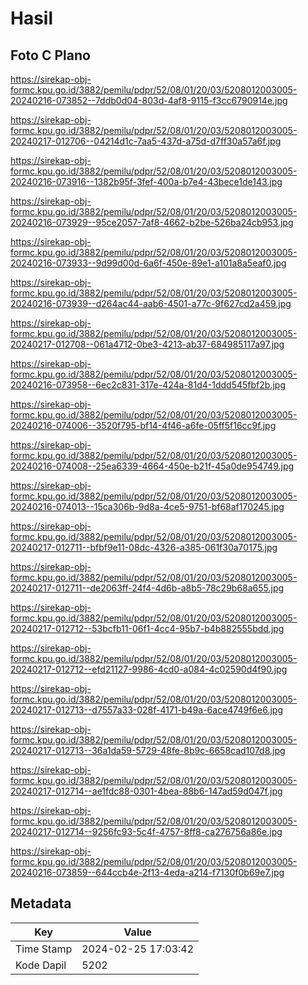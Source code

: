 # Hasil

## Foto C Plano

https://sirekap-obj-formc.kpu.go.id/3882/pemilu/pdpr/52/08/01/20/03/5208012003005-20240216-073852--7ddb0d04-803d-4af8-9115-f3cc6790914e.jpg

https://sirekap-obj-formc.kpu.go.id/3882/pemilu/pdpr/52/08/01/20/03/5208012003005-20240217-012706--04214d1c-7aa5-437d-a75d-d7ff30a57a6f.jpg

https://sirekap-obj-formc.kpu.go.id/3882/pemilu/pdpr/52/08/01/20/03/5208012003005-20240216-073916--1382b95f-3fef-400a-b7e4-43bece1de143.jpg

https://sirekap-obj-formc.kpu.go.id/3882/pemilu/pdpr/52/08/01/20/03/5208012003005-20240216-073929--95ce2057-7af8-4662-b2be-526ba24cb953.jpg

https://sirekap-obj-formc.kpu.go.id/3882/pemilu/pdpr/52/08/01/20/03/5208012003005-20240216-073933--9d99d00d-6a6f-450e-89e1-a101a8a5eaf0.jpg

https://sirekap-obj-formc.kpu.go.id/3882/pemilu/pdpr/52/08/01/20/03/5208012003005-20240216-073939--d264ac44-aab6-4501-a77c-9f627cd2a459.jpg

https://sirekap-obj-formc.kpu.go.id/3882/pemilu/pdpr/52/08/01/20/03/5208012003005-20240217-012708--061a4712-0be3-4213-ab37-684985117a97.jpg

https://sirekap-obj-formc.kpu.go.id/3882/pemilu/pdpr/52/08/01/20/03/5208012003005-20240216-073958--6ec2c831-317e-424a-81d4-1ddd545fbf2b.jpg

https://sirekap-obj-formc.kpu.go.id/3882/pemilu/pdpr/52/08/01/20/03/5208012003005-20240216-074006--3520f795-bf14-4f46-a6fe-05ff5f16cc9f.jpg

https://sirekap-obj-formc.kpu.go.id/3882/pemilu/pdpr/52/08/01/20/03/5208012003005-20240216-074008--25ea6339-4664-450e-b21f-45a0de954749.jpg

https://sirekap-obj-formc.kpu.go.id/3882/pemilu/pdpr/52/08/01/20/03/5208012003005-20240216-074013--15ca306b-9d8a-4ce5-9751-bf68af170245.jpg

https://sirekap-obj-formc.kpu.go.id/3882/pemilu/pdpr/52/08/01/20/03/5208012003005-20240217-012711--bfbf9e11-08dc-4326-a385-061f30a70175.jpg

https://sirekap-obj-formc.kpu.go.id/3882/pemilu/pdpr/52/08/01/20/03/5208012003005-20240217-012711--de2063ff-24f4-4d6b-a8b5-78c29b68a655.jpg

https://sirekap-obj-formc.kpu.go.id/3882/pemilu/pdpr/52/08/01/20/03/5208012003005-20240217-012712--53bcfb11-06f1-4cc4-95b7-b4b882555bdd.jpg

https://sirekap-obj-formc.kpu.go.id/3882/pemilu/pdpr/52/08/01/20/03/5208012003005-20240217-012712--efd21127-9986-4cd0-a084-4c02590d4f90.jpg

https://sirekap-obj-formc.kpu.go.id/3882/pemilu/pdpr/52/08/01/20/03/5208012003005-20240217-012713--d7557a33-028f-4171-b49a-6ace4749f6e6.jpg

https://sirekap-obj-formc.kpu.go.id/3882/pemilu/pdpr/52/08/01/20/03/5208012003005-20240217-012713--36a1da59-5729-48fe-8b9c-6658cad107d8.jpg

https://sirekap-obj-formc.kpu.go.id/3882/pemilu/pdpr/52/08/01/20/03/5208012003005-20240217-012714--ae1fdc88-0301-4bea-88b6-147ad59d047f.jpg

https://sirekap-obj-formc.kpu.go.id/3882/pemilu/pdpr/52/08/01/20/03/5208012003005-20240217-012714--9256fc93-5c4f-4757-8ff8-ca276756a86e.jpg

https://sirekap-obj-formc.kpu.go.id/3882/pemilu/pdpr/52/08/01/20/03/5208012003005-20240216-073859--644ccb4e-2f13-4eda-a214-f7130f0b69e7.jpg


## Metadata

| Key        | Value               |
| ---------- | ------------------- |
| Time Stamp | 2024-02-25 17:03:42 |
| Kode Dapil | 5202                |



